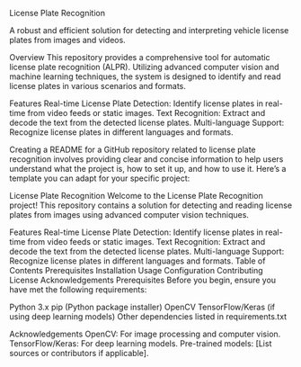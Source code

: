 License Plate Recognition

A robust and efficient solution for detecting and interpreting vehicle license plates from images and videos.

Overview
This repository provides a comprehensive tool for automatic license plate recognition (ALPR). Utilizing advanced computer vision and machine learning techniques, the system is designed to identify and read license plates in various scenarios and formats.

Features
Real-time License Plate Detection: Identify license plates in real-time from video feeds or static images.
Text Recognition: Extract and decode the text from the detected license plates.
Multi-language Support: Recognize license plates in different languages and formats.

Creating a README for a GitHub repository related to license plate recognition involves providing clear and concise information to help users understand what the project is, how to set it up, and how to use it. Here’s a template you can adapt for your specific project:

License Plate Recognition
Welcome to the License Plate Recognition project! This repository contains a solution for detecting and reading license plates from images using advanced computer vision techniques.

Features
Real-time License Plate Detection: Identify license plates in real-time from video feeds or static images.
Text Recognition: Extract and decode the text from the detected license plates.
Multi-language Support: Recognize license plates in different languages and formats.
Table of Contents
Prerequisites
Installation
Usage
Configuration
Contributing
License
Acknowledgements
Prerequisites
Before you begin, ensure you have met the following requirements:

Python 3.x
pip (Python package installer)
OpenCV
TensorFlow/Keras (if using deep learning models)
Other dependencies listed in requirements.txt

Acknowledgements
OpenCV: For image processing and computer vision.
TensorFlow/Keras: For deep learning models.
Pre-trained models: [List sources or contributors if applicable].

